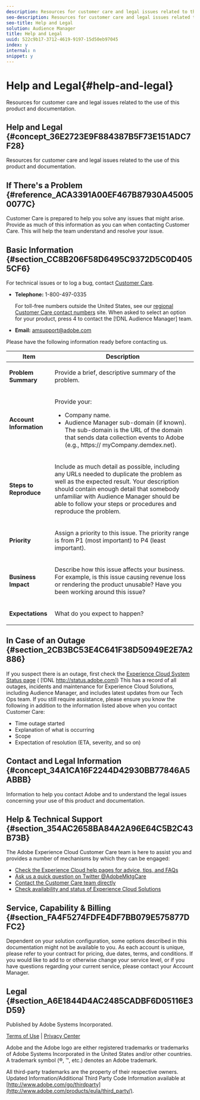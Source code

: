```yaml
---
description: Resources for customer care and legal issues related to the use of this product and documentation.
seo-description: Resources for customer care and legal issues related to the use of this product and documentation.
seo-title: Help and Legal
solution: Audience Manager
title: Help and Legal
uuid: 522c9b17-3712-4619-9197-15d50eb97045
index: y
internal: n
snippet: y
---
```


# Help and Legal{#help-and-legal}

Resources for customer care and legal issues related to the use of this product and documentation.

## Help and Legal {#concept_36E2723E9F884387B5F73E151ADC7F28}

Resources for customer care and legal issues related to the use of this product and documentation.

<!-- 

c_legal.xml

 -->

## If There's a Problem {#reference_ACA3391A00EF467B87930A450050077C}

Customer Care is prepared to help you solve any issues that might arise. Provide as much of this information as you can when contacting Customer Care. This will help the team understand and resolve your issue.

## Basic Information {#section_CC8B206F58D6495C9372D5C0D4055CF6}

<!-- 

r_problem.xml

 -->

For technical issues or to log a bug, contact [Customer Care](https://helpx.adobe.com/marketing-cloud/contact-support.html).

* **Telephone:** 1-800-497-0335

  For toll-free numbers outside the United States, see our [regional Customer Care contact numbers](https://helpx.adobe.com/contact/dma-external/DMACustomeCareRegionalPhoneNumbers.html) site. When asked to select an option for your product, press 4 to contact the [!DNL Audience Manager] team. 

* **Email:** amsupport@adobe.com

Please have the following information ready before contacting us.

<table id="table_28E76031E2804265B1A48AB2659F68F0"> 
 <thead> 
  <tr> 
   <th colname="col1" class="entry"> Item </th> 
   <th colname="col2" class="entry"> Description </th> 
  </tr>
 </thead>
 <tbody> 
  <tr> 
   <td colname="col1"> <p><b>Problem Summary</b> </p> </td> 
   <td colname="col2"> <p>Provide a brief, descriptive summary of the problem. </p> </td> 
  </tr> 
  <tr> 
   <td colname="col1"> <p><b>Account Information</b> </p> </td> 
   <td colname="col2"> <p>Provide your: </p> <p> 
     <ul id="ul_6ACF6EF2165C4041A891FF36D78BBA63"> 
      <li id="li_86573CAAE8454BE6BDF44F9A8281FF95">Company name. </li> 
      <li id="li_8259BB738BA84A13982A8E84BCF56B2A"><span class="keyword"> Audience Manager</span> sub-domain (if known). The sub-domain is the URL of the domain that sends data collection events to <span class="keyword"> Adobe</span> (e.g., <span class="codeph">https://<span class="varname"> myCompany</span>.demdex.net</span>). </li> 
     </ul> </p> </td> 
  </tr> 
  <tr> 
   <td colname="col1"> <p><b>Steps to Reproduce</b> </p> </td> 
   <td colname="col2"> <p>Include as much detail as possible, including any URLs needed to duplicate the problem as well as the expected result. Your description should contain enough detail that somebody unfamiliar with <span class="keyword"> Audience Manager</span> should be able to follow your steps or procedures and reproduce the problem. </p> </td> 
  </tr> 
  <tr> 
   <td colname="col1"> <p><b>Priority</b> </p> </td> 
   <td colname="col2"> <p>Assign a priority to this issue. The priority range is from P1 (most important) to P4 (least important). </p> </td> 
  </tr> 
  <tr> 
   <td colname="col1"> <p><b>Business Impact</b> </p> </td> 
   <td colname="col2"> <p>Describe how this issue affects your business. For example, is this issue causing revenue loss or rendering the product unusable? Have you been working around this issue? </p> </td> 
  </tr> 
  <tr> 
   <td colname="col1"> <p><b>Expectations</b> </p> </td> 
   <td colname="col2"> <p>What do you expect to happen? </p> </td> 
  </tr> 
 </tbody> 
</table>

## In Case of an Outage {#section_2CB3BC53E4C641F38D50949E2E7A2886}

If you suspect there is an outage, first check the [Experience Cloud System Status page](http://status.adobe.com) ( [!DNL http://status.adobe.com]) This has a record of all outages, incidents and maintenance for Experience Cloud Solutions, including Audience Manager, and includes latest updates from our Tech Ops team. If you still require assistance, please ensure you know the following in addition to the information listed above when you contact Customer Care:

* Time outage started 
* Explanation of what is occurring 
* Scope 
* Expectation of resolution (ETA, severity, and so on)

## Contact and Legal Information {#concept_34A1CA16F2244D42930BB77846A5ABBB}

Information to help you contact Adobe and to understand the legal issues concerning your use of this product and documentation.

## Help & Technical Support {#section_354AC2658BA84A2A96E64C5B2C43B73B}

<!-- 

c_contact_and_legal.xml

 -->

The Adobe Experience Cloud Customer Care team is here to assist you and provides a number of mechanisms by which they can be engaged:

* [Check the Experience Cloud help pages for advice, tips, and FAQs](http://helpx.adobe.com/marketing-cloud.html) 
* [Ask us a quick question on Twitter @AdobeMktgCare](https://twitter.com/AdobeMktgCare) 
* [Contact the Customer Care team directly](http://helpx.adobe.com/marketing-cloud/contact-support.html) 
* [Check availability and status of Experience Cloud Solutions](http://status.adobe.com/)

## Service, Capability & Billing {#section_FA4F5274FDFE4DF7BB079E575877DFC2}

Dependent on your solution configuration, some options described in this documentation might not be available to you. As each account is unique, please refer to your contract for pricing, due dates, terms, and conditions. If you would like to add to or otherwise change your service level, or if you have questions regarding your current service, please contact your Account Manager.

## Legal {#section_A6E1844D4AC2485CADBF6D05116E3D59}

Published by Adobe Systems Incorporated.

[Terms of Use](http://www.adobe.com/go/marketingcloud_terms_of_use) | [Privacy Center](http://www.adobe.com/privacy.html)

Adobe and the Adobe logo are either registered trademarks or trademarks of Adobe Systems Incorporated in the United States and/or other countries. A trademark symbol (®, ™, etc.) denotes an Adobe trademark.

All third-party trademarks are the property of their respective owners. Updated Information/Additional Third Party Code Information available at [http://www.adobe.com/go/thirdparty](http://www.adobe.com/products/eula/third_party/). 
